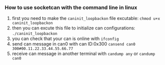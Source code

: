 ###    **How to use socketcan with the command line in linux**

1. first you need to make the `caninit_loopbackon` file excutable:
  `chmod u+x caninit_loopbackon`
2. then you can excute this file to initialize can configurations:
  `./caninit_loopbackon`
3. you can check that your can is online with `ifconfig`
4. send can message in can0 with can ID:0x300
  `cansend can0 300#00.11.22.33.44.55.66.77`
5. receive can message in another terminal with
  `candump any` or `candump can0`
